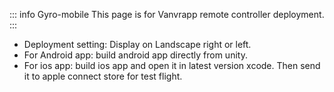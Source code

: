 ::: info Gyro-mobile
This page is for Vanvrapp remote controller deployment.
:::

- Deployment setting: Display on Landscape right or left.
- For Android app: build android app directly from unity.
- For ios app: build ios app and open it in latest version xcode. Then send it to apple connect store for test flight.
